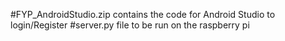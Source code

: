 #FYP_AndroidStudio.zip contains the code for Android Studio to login/Register
#server.py file to be run on the raspberry pi
